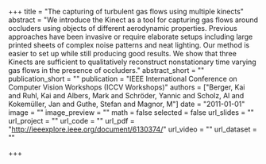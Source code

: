 +++
title = "The capturing of turbulent gas flows using multiple kinects"
abstract = "We introduce the Kinect as a tool for capturing gas flows around occluders using objects of different aerodynamic properties. Previous approaches have been invasive or require elaborate setups including large printed sheets of complex noise patterns and neat lighting. Our method is easier to set up while still producing good results. We show that three Kinects are sufficient to qualitatively reconstruct nonstationary time varying gas flows in the presence of occluders."
abstract_short = ""
publication_short = ""
publication = "IEEE International Conference on Computer Vision Workshops (ICCV Workshops)"
authors = ["Berger, Kai and Ruhl, Kai and Albers, Mark and Schröder, Yannic and Scholz, Al and Kokemüller, Jan and Guthe, Stefan and Magnor, M"]
date = "2011-01-01"
image = ""
image_preview = ""
math = false
selected = false
url_slides = ""
url_project = ""
url_code = ""
url_pdf = "http://ieeexplore.ieee.org/document/6130374/"
url_video = ""
url_dataset = ""

+++
